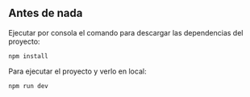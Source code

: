 ## Antes de nada

Ejecutar por consola el comando para descargar las dependencias del proyecto:
```
npm install
```

Para ejecutar el proyecto y verlo en local:
```
npm run dev
```